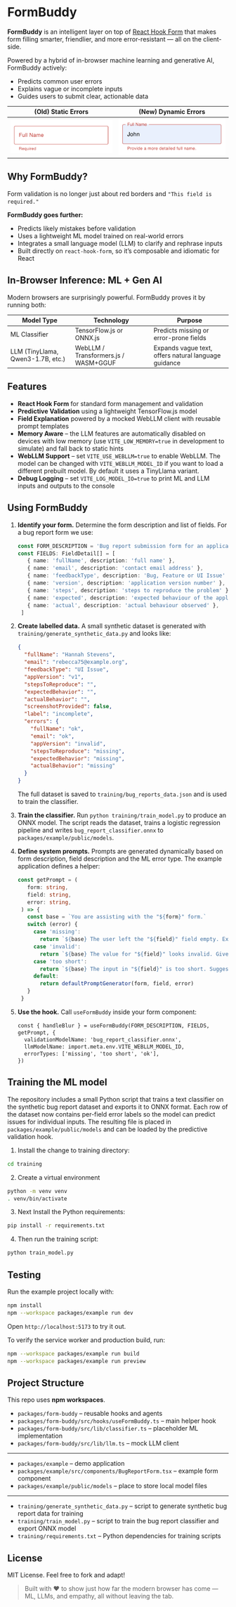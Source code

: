 # FormBuddy

**FormBuddy** is an intelligent layer on top of [React Hook Form](https://react-hook-form.com/) that makes form filling smarter, friendlier, and more error-resistant — all on the client-side.

Powered by a hybrid of in-browser machine learning and generative AI, FormBuddy actively:
- Predicts common user errors
- Explains vague or incomplete inputs
- Guides users to submit clear, actionable data

(Old) Static Errors        |  (New) Dynamic Errors
:-------------------------:|:-------------------------:
![](old_error.png)         |  ![](new_error.png)


## Why FormBuddy?

Form validation is no longer just about red borders and `"This field is required."`

**FormBuddy goes further:**
- Predicts likely mistakes before validation
- Uses a lightweight ML model trained on real-world errors
- Integrates a small language model (LLM) to clarify and rephrase inputs
- Built directly on `react-hook-form`, so it’s composable and idiomatic for React


## In-Browser Inference: ML + Gen AI

Modern browsers are surprisingly powerful. FormBuddy proves it by running both:

| Model Type | Technology | Purpose |
|------------|------------|---------|
| ML Classifier | TensorFlow.js or ONNX.js | Predicts missing or error-prone fields |
| LLM (TinyLlama, Qwen3-1.7B, etc.) | WebLLM / Transformers.js / WASM+GGUF | Expands vague text, offers natural language guidance |


## Features

- **React Hook Form** for standard form management and validation
- **Predictive Validation** using a lightweight TensorFlow.js model
- **Field Explanation** powered by a mocked WebLLM client with reusable prompt templates
- **Memory Aware** – the LLM features are automatically disabled on devices with low memory (use `VITE_LOW_MEMORY=true` in development to simulate) and fall back to static hints
- **WebLLM Support** – set `VITE_USE_WEBLLM=true` to enable WebLLM. The model can
  be changed with `VITE_WEBLLM_MODEL_ID` if you want to load a different
  prebuilt model. By default it uses a TinyLlama variant.
- **Debug Logging** – set `VITE_LOG_MODEL_IO=true` to print ML and LLM inputs and outputs to the console

## Using FormBuddy

1. **Identify your form.** Determine the form description and list of fields. For a bug report form we use:

   ```ts
   const FORM_DESCRIPTION = 'Bug report submission form for an application. It collects user feedback on bugs, features, and UI issues.'
   const FIELDS: FieldDetail[] = [
      { name: 'fullName', description: 'full name' },
      { name: 'email', description: 'contact email address' },
      { name: 'feedbackType', description: 'Bug, Feature or UI Issue' },
      { name: 'version', description: 'application version number' },
      { name: 'steps', description: 'steps to reproduce the problem' },
      { name: 'expected', description: 'expected behaviour of the application' },
      { name: 'actual', description: 'actual behaviour observed' },
    ]
   ```

2. **Create labelled data.** A small synthetic dataset is generated with `training/generate_synthetic_data.py` and looks like:

   ```json
   {
     "fullName": "Hannah Stevens",
     "email": "rebecca75@example.org",
     "feedbackType": "UI Issue",
     "appVersion": "v1",
     "stepsToReproduce": "",
     "expectedBehavior": "",
     "actualBehavior": "",
     "screenshotProvided": false,
     "label": "incomplete",
     "errors": {
       "fullName": "ok",
       "email": "ok",
       "appVersion": "invalid",
       "stepsToReproduce": "missing",
       "expectedBehavior": "missing",
       "actualBehavior": "missing"
     }
   }
   ```

   The full dataset is saved to `training/bug_reports_data.json` and is used to train the classifier.

3. **Train the classifier.** Run `python training/train_model.py` to produce an ONNX model. The script reads the dataset, trains a logistic regression pipeline and writes `bug_report_classifier.onnx` to `packages/example/public/models`.

4. **Define system prompts.** Prompts are generated dynamically based on form description, field description and the ML error type. The example application defines a helper:

   ```ts
   const getPrompt = (
      form: string,
      field: string,
      error: string,
    ) => {
      const base = `You are assisting with the "${form}" form.`
      switch (error) {
        case 'missing':
          return `${base} The user left the "${field}" field empty. Explain in one sentence what information should be provided.`
        case 'invalid':
          return `${base} The value for "${field}" looks invalid. Give a brief example of a valid entry.`
        case 'too short':
          return `${base} The input in "${field}" is too short. Suggest how to make it more descriptive.`
        default:
          return defaultPromptGenerator(form, field, error)
      }
    }
   ```

5. **Use the hook.** Call `useFormBuddy` inside your form component:

   ```tsx
   const { handleBlur } = useFormBuddy(FORM_DESCRIPTION, FIELDS, getPrompt, {
     validationModelName: 'bug_report_classifier.onnx',
     llmModelName: import.meta.env.VITE_WEBLLM_MODEL_ID,
     errorTypes: ['missing', 'too short', 'ok'],
   })
   ```


## Training the ML model

The repository includes a small Python script that trains a text
classifier on the synthetic bug report dataset and exports it to ONNX
format. Each row of the dataset now contains per-field error labels so
the model can predict issues for individual inputs. The resulting file
is placed in `packages/example/public/models` and can be loaded by the predictive
validation hook.

1. Install the change to training directory:

```bash
cd training
```

2. Create a virtual environment

```bash
python -m venv venv
. venv/bin/activate
```

3. Next Install the Python requirements:

```bash
pip install -r requirements.txt
```

4. Then run the training script:

```bash
python train_model.py
```

## Testing

Run the example project locally with:

```bash
npm install
npm --workspace packages/example run dev
```

Open `http://localhost:5173` to try it out.

To verify the service worker and production build, run:

```bash
npm --workspace packages/example run build
npm --workspace packages/example run preview
```

## Project Structure

This repo uses **npm workspaces**.

- `packages/form-buddy` – reusable hooks and agents
- `packages/form-buddy/src/hooks/useFormBuddy.ts` – main helper hook
- `packages/form-buddy/src/lib/classifier.ts` – placeholder ML implementation
- `packages/form-buddy/src/lib/llm.ts` – mock LLM client
---
- `packages/example` – demo application
- `packages/example/src/components/BugReportForm.tsx` – example form component
- `packages/example/public/models` – place to store local model files
---
- `training/generate_synthetic_data.py` – script to generate synthetic bug report data for training
- `training/train_model.py` – script to train the bug report classifier and export ONNX model
- `training/requirements.txt` – Python dependencies for training scripts

## License

MIT License. Feel free to fork and adapt!

> Built with ❤️ to show just how far the modern browser has come — ML, LLMs, and empathy, all without leaving the tab.
